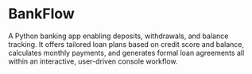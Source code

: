 # BankFlow
A Python banking app enabling deposits, withdrawals, and balance tracking. It offers tailored loan plans based on credit score and balance, calculates monthly payments, and generates formal loan agreements all within an interactive, user-driven console workflow.
